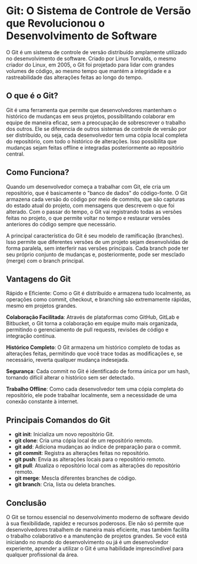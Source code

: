 # Git: O Sistema de Controle de Versão que Revolucionou o Desenvolvimento de Software

O Git é um sistema de controle de versão distribuído amplamente utilizado no desenvolvimento de software. Criado por Linus Torvalds, o mesmo criador do Linux, em 2005, o Git foi projetado para lidar com grandes volumes de código, ao mesmo tempo que mantém a integridade e a rastreabilidade das alterações feitas ao longo do tempo.

## O que é o Git?
Git é uma ferramenta que permite que desenvolvedores mantenham o histórico de mudanças em seus projetos, possibilitando colaborar em equipe de maneira eficaz, sem a preocupação de sobrescrever o trabalho dos outros. Ele se diferencia de outros sistemas de controle de versão por ser distribuído, ou seja, cada desenvolvedor tem uma cópia local completa do repositório, com todo o histórico de alterações. Isso possibilita que mudanças sejam feitas offline e integradas posteriormente ao repositório central.

## Como Funciona?
Quando um desenvolvedor começa a trabalhar com Git, ele cria um repositório, que é basicamente o "banco de dados" do código-fonte. O Git armazena cada versão do código por meio de commits, que são capturas do estado atual do projeto, com mensagens que descrevem o que foi alterado. Com o passar do tempo, o Git vai registrando todas as versões feitas no projeto, o que permite voltar no tempo e restaurar versões anteriores do código sempre que necessário.

A principal característica do Git é seu modelo de ramificação (branches). Isso permite que diferentes versões de um projeto sejam desenvolvidas de forma paralela, sem interferir nas versões principais. Cada branch pode ter seu próprio conjunto de mudanças e, posteriormente, pode ser mesclado (merge) com o branch principal.

## Vantagens do Git
Rápido e Eficiente: Como o Git é distribuído e armazena tudo localmente, as operações como commit, checkout, e branching são extremamente rápidas, mesmo em projetos grandes.

**Colaboração Facilitada**: Através de plataformas como GitHub, GitLab e Bitbucket, o Git torna a colaboração em equipe muito mais organizada, permitindo o gerenciamento de pull requests, revisões de código e integração contínua.

**Histórico Completo**: O Git armazena um histórico completo de todas as alterações feitas, permitindo que você trace todas as modificações e, se necessário, reverta qualquer mudança indesejada.

**Segurança**: Cada commit no Git é identificado de forma única por um hash, tornando difícil alterar o histórico sem ser detectado.

**Trabalho Offline**: Como cada desenvolvedor tem uma cópia completa do repositório, ele pode trabalhar localmente, sem a necessidade de uma conexão constante à internet.

## Principais Comandos do Git
- **git init**: Inicializa um novo repositório Git.
- **git clone**: Cria uma cópia local de um repositório remoto.
- **git add**: Adiciona mudanças ao índice de preparação para o commit.
- **git commit**: Registra as alterações feitas no repositório.
- **git push**: Envia as alterações locais para o repositório remoto.
- **git pull**: Atualiza o repositório local com as alterações do repositório remoto.
- **git merge**: Mescla diferentes branches de código.
- **git branch**: Cria, lista ou deleta branches.


## Conclusão
O Git se tornou essencial no desenvolvimento moderno de software devido à sua flexibilidade, rapidez e recursos poderosos. Ele não só permite que desenvolvedores trabalhem de maneira mais eficiente, mas também facilita o trabalho colaborativo e a manutenção de projetos grandes. Se você está iniciando no mundo do desenvolvimento ou já é um desenvolvedor experiente, aprender a utilizar o Git é uma habilidade imprescindível para qualquer profissional da área.
